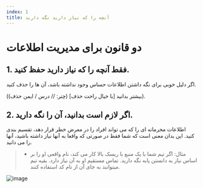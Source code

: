 ```yaml
---
index: 1
title: آنچه را که نیاز دارید نگه دارید
---
```

# دو قانون برای مدیریت اطلاعات

## 1. فقط آنچه را که نیاز دارید حفظ کنید.

اگر دلیل خوبی برای نگه داشتن اطلاعات حساس وجود نداشته باشد، آن ها را حذف کنید.

(بیشتر بدانید [با خیال راحت حذف] (چتر: // درس / ایمن حذف)).

## 2. اگر لازم است بدانید، آن را نگه دارید.

اطلاعات محرمانه ای را که می تواند افراد را در معرض خطر قرار دهد، تقسیم بندی کنید. این بدان معنی است که شما فقط در صورتی که واقعا به آنها نیاز داشته باشید، آنها را می دانید.

> * مثال: اگر تیم شما با یک منبع با ریسک بالا کار می کند، نام واقعی او را بر اساس نیاز به دانستن پایه نگه دارید. تماس مستقیم او به آن نیاز دارد. بقیه تیم میتوانند به جای آن از نام کد استفاده کنند.

![image](managing_information1.png)